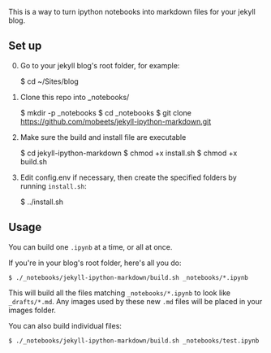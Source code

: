 This is a way to turn ipython notebooks into markdown files for your jekyll blog.

## Set up

0. Go to your jekyll blog's root folder, for example:

    $ cd ~/Sites/blog

1. Clone this repo into _notebooks/

    $ mkdir -p _notebooks
    $ cd _notebooks
    $ git clone https://github.com/mobeets/jekyll-ipython-markdown.git

2. Make sure the build and install file are executable

    $ cd jekyll-ipython-markdown
    $ chmod +x install.sh
    $ chmod +x build.sh

3. Edit config.env if necessary, then create the specified folders by running `install.sh`:

    $ ../install.sh

## Usage

You can build one `.ipynb` at a time, or all at once.

If you're in your blog's root folder, here's all you do:

    $ ./_notebooks/jekyll-ipython-markdown/build.sh _notebooks/*.ipynb

This will build all the files matching `_notebooks/*.ipynb` to look like `_drafts/*.md`. Any images used by these new `.md` files will be placed in your images folder.


You can also build individual files:

    $ ./_notebooks/jekyll-ipython-markdown/build.sh _notebooks/test.ipynb
